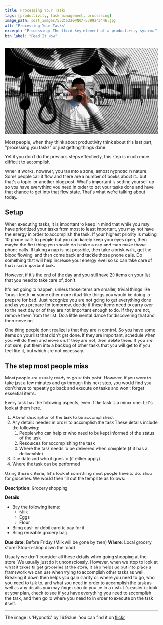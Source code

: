 ```yaml
---
title: Processing Your Tasks
tags: [productivity, task management, processing]
image_path: post_images/53255320@N07-5399243446.jpg
alt: "Processing Your Tasks"
excerpt: "Processing: The third key element of a productivity system."
btn_label: "Read It Now"
---
```

![hypnotic][image]

Most people, when they think about productivity think about this last part, "processing you tasks" or just getting things done.

Yet if you don't do the previous steps effectively, this step is much more difficult to accomplish.

When it works, however, you fall into a zone, almost hypnotic in nature. Some people call it flow and there are a number of books about it...but that's a topic for another blog post. What's important is setting yourself up so you have everything you need in order to get your tasks done and have that chance to get into that flow state. That's what we're talking about today.

## Setup

When executing tasks, it is important to keep in mind that while you may have prioritized your tasks from most to least important, you may not have the energy in order to accomplish the task. If your highest priority is making 10 phone calls to people but you can barely keep your eyes open, then maybe the first thing you should do is take a nap and then make those phone calls. If taking a nap is not possible, then take a brisk walk, get the blood flowing, and then come back and tackle those phone calls. Do something that will help increase your energy level so so can take care of that most important task.

However, if it's the end of the day and you still have 20 items on your list that you need to take care of, don't.

It's not going to happen, unless those items are smaller, trivial things like 'brush teeth' or some other more ritual-like things you would be doing to prepare for bed. Just recognize you are not going to get everything done and as you prepare for tomorrow, decide if these items need to carry over to the next day or of they are not important enough to do. If they are not, remove them from the list. Do a little mental dance for discovering that and then move on.

One thing people don't realize is that they are in control. So you have some items on your list that didn't get done. If they are important, schedule when you will do them and move on. If they are not, then delete them. If you are not sure, put them into a backlog of other tasks that you will get to if you feel like it, but which are not necessary.

## The step most people miss

Most people are usually ready to go at this point. However, if you were to take just a few minutes and go through this next step, you would find you don't have to repeatly go back and execute on tasks and won't forget essential items.

Every task has the following aspects, even if the task is a minor one. Let's look at them here.

1. A brief description of the task to be accomplished.
2. Any details needed in order to accomplish the task
  These details include the following:
    1. People who can help or who need to be kept informed of the status of the task
    2. Resources for accomplishing the task
    3. Where the task needs to be delivered when complete (if it has a deliverable)
3. Due date and who it goes to (if either apply)
4. Where the task can be performed

Using these criteria, let's look at something most people have to do: shop for groceries. We would then fill out the template as follows:

**Description**: Grocery shopping

**Details**

  - Buy the following items:
    * Milk
    * Eggs
    * Flour
  - Bring cash or debit card to pay for it
  - Bring reusable grocery bag

**Due date**: Before Friday (Milk will be gone by then)
**Where**: Local grocery store (Stop-n-shop down the road)

Usually we don't consider all these details when going shopping at the store. We usually just do it unconsciously. However, when we stop to look at what it takes to get groceries at the store, it also helps us put into place a framework we can use when trying to accomplish other tasks as well. Breaking it down then helps you gain clarity on where you need to go, who you need to talk to, and what you need in order to accomplish the task as well as any details you may forget should you be in a rush. It's easier to look at your plan, check to see if you have everything you need to accomplish the task, and then go to where you need to in order to execute on the task itself.

---
The image is 'Hypnotic' by 16:9clue. You can find it on [flickr][flickr]

[flickr]: https://www.flickr.com/photos/53255320@N07/5399243446
[image]: /images/post_images/53255320@N07-5399243446.jpg
